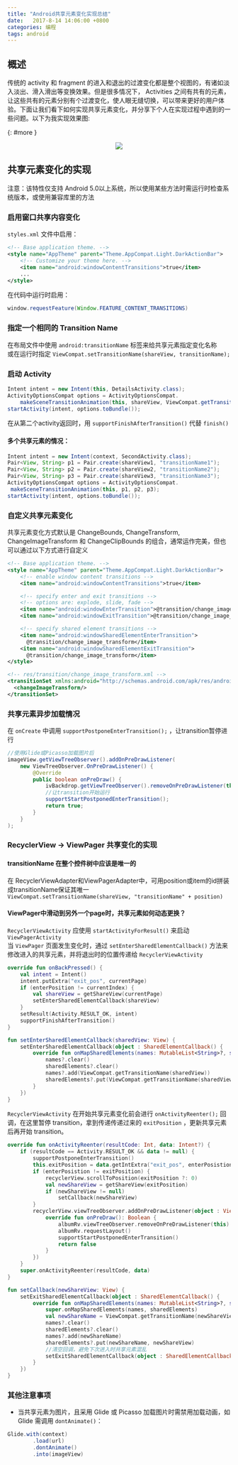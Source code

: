 ```yaml
---
title: "Android共享元素变化实现总结"
date:   2017-8-14 14:06:00 +0800
categories: 编程
tags: android
---
```


## 概述
传统的 activity 和 fragment 的进入和退出的过渡变化都是整个视图的，有诸如淡入淡出、滑入滑出等变换效果。但是很多情况下， Activities 之间有共有的元素，让这些共有的元素分别有个过渡变化，使人眼无缝切换，可以带来更好的用户体验。下面让我们看下如何实现共享元素变化，并分享下个人在实现过程中遇到的一些问题。以下为我实现效果图:   
<!--more-->
[](){: #more }
<center>
    <img src="/assets/images/shared_element_transition.gif" />
</center>

## 共享元素变化的实现
注意：该特性仅支持 Android 5.0以上系统，所以使用某些方法时需运行时检查系统版本，或使用兼容库里的方法

### 启用窗口共享内容变化
`styles.xml` 文件中启用：
~~~ xml
<!-- Base application theme. -->
<style name="AppTheme" parent="Theme.AppCompat.Light.DarkActionBar">
    <!-- Customize your theme here. -->
    <item name="android:windowContentTransitions">true</item>
    ...
</style>
~~~
在代码中运行时启用：
~~~ java
window.requestFeature(Window.FEATURE_CONTENT_TRANSITIONS)
~~~

### 指定一个相同的 Transition Name
在布局文件中使用 `android:transitionName` 标签来给共享元素指定变化名称    
或在运行时指定 `ViewCompat.setTransitionName(shareView, transitionName);`

### 启动 Activity
~~~ java
Intent intent = new Intent(this, DetailsActivity.class);
ActivityOptionsCompat options = ActivityOptionsCompat.
    makeSceneTransitionAnimation(this, shareView, ViewCompat.getTransitionName(shareView);
startActivity(intent, options.toBundle());
~~~
在从第二个activity返回时，用 `supportFinishAfterTransition()` 代替 `finish()`
#### 多个共享元素的情况：
~~~ java
Intent intent = new Intent(context, SecondActivity.class);
Pair<View, String> p1 = Pair.create(shareView1, "transitionName1");
Pair<View, String> p2 = Pair.create(shareView2, "transitionName2");
Pair<View, String> p3 = Pair.create(shareView3, "transitionName3");
ActivityOptionsCompat options = ActivityOptionsCompat.
 makeSceneTransitionAnimation(this, p1, p2, p3);
startActivity(intent, options.toBundle());
~~~

### 自定义共享元素变化
 共享元素变化方式默认是 ChangeBounds, ChangeTransform, ChangeImageTransform 和 ChangeClipBounds 的组合，通常运作完美，但也可以通过以下方式进行自定义
~~~ xml
<!-- Base application theme. -->
<style name="AppTheme" parent="Theme.AppCompat.Light.DarkActionBar">
    <!-- enable window content transitions -->
    <item name="android:windowContentTransitions">true</item>

    <!-- specify enter and exit transitions -->
    <!-- options are: explode, slide, fade -->
    <item name="android:windowEnterTransition">@transition/change_image_transform</item>
    <item name="android:windowExitTransition">@transition/change_image_transform</item>

    <!-- specify shared element transitions -->
    <item name="android:windowSharedElementEnterTransition">
      @transition/change_image_transform</item>
    <item name="android:windowSharedElementExitTransition">
      @transition/change_image_transform</item>
</style>
~~~
~~~ xml
<!-- res/transition/change_image_transform.xml -->
<transitionSet xmlns:android="http://schemas.android.com/apk/res/android">
  <changeImageTransform/>
</transitionSet>
~~~

### 共享元素异步加载情况
在 `onCreate` 中调用 `supportPostponeEnterTransition();` ，让transition暂停进行
~~~ java
//使用Glide或Picasso加载图片后
imageView.getViewTreeObserver().addOnPreDrawListener(
    new ViewTreeObserver.OnPreDrawListener() {
        @Override
        public boolean onPreDraw() {
            ivBackdrop.getViewTreeObserver().removeOnPreDrawListener(this);
            //让transition开始运行
            supportStartPostponedEnterTransition();
            return true;
        }
    }
);
~~~

### RecyclerView  -> ViewPager 共享变化的实现
#### transitionName 在整个控件树中应该是唯一的
在 RecyclerViewAdapter和ViewPagerAdapter中，可用position或item的id拼装成transitionName保证其唯一   
`ViewCompat.setTransitionName(shareView, "transitionName" + position)`
#### ViewPager中滑动到另外一个page时，共享元素如何动态更换？
`RecyclerViewActivity` 应使用 `startActivityForResult()` 来启动 `ViewPagerActivity`    
当 `ViewPager` 页面发生变化时，通过 `setEnterSharedElementCallback()` 方法来修改进入的共享元素，并将退出时的位置传递给 `RecyclerViewActivity`
~~~ kotlin
override fun onBackPressed() {
    val intent = Intent()
    intent.putExtra("exit_pos", currentPage)
    if (enterPosition != currentIndex) {
        val shareView = getShareView(currentPage)
        setEnterSharedElementCallback(shareView)
    }
    setResult(Activity.RESULT_OK, intent)
    supportFinishAfterTransition()
}

fun setEnterSharedElementCallback(sharedView: View) {
    setEnterSharedElementCallback(object : SharedElementCallback() {
        override fun onMapSharedElements(names: MutableList<String>?, sharedElements: MutableMap<String, View>?) {
            names?.clear()
            sharedElements?.clear()
            names?.add(ViewCompat.getTransitionName(sharedView))
            sharedElements?.put(ViewCompat.getTransitionName(sharedView), sharedView)
        }
    })
}
~~~
`RecyclerViewActivity` 在开始共享元素变化前会进行 `onActivityReenter();` 回调，在这里暂停 transition，拿到传递传递过来的 `exitPosition` ，更新共享元素后再开始 transition。
~~~ kotlin
override fun onActivityReenter(resultCode: Int, data: Intent?) {
    if (resultCode == Activity.RESULT_OK && data != null) {
        supportPostponeEnterTransition()
        this.exitPosition = data.getIntExtra("exit_pos", enterPosistion)
        if (enterPosistion != exitPosition) {
            recyclerView.scrollToPosition(exitPosition ?: 0)
            val newShareView = getShareView(exitPosition)
            if (newShareView != null)
                setCallback(newShareView)
        }
        recyclerView.viewTreeObserver.addOnPreDrawListener(object : ViewTreeObserver.OnPreDrawListener {
            override fun onPreDraw(): Boolean {
                albumRv.viewTreeObserver.removeOnPreDrawListener(this)
                albumRv.requestLayout()
                supportStartPostponedEnterTransition()
                return false
            }
        })
    }
    super.onActivityReenter(resultCode, data)
}

fun setCallback(newShareView: View) {
    setExitSharedElementCallback(object : SharedElementCallback() {
        override fun onMapSharedElements(names: MutableList<String>?, sharedElements: MutableMap<String, View>?) {
            super.onMapSharedElements(names, sharedElements)
            val newShareName = ViewCompat.getTransitionName(newShareView)
            names?.clear()
            sharedElements?.clear()
            names?.add(newShareName)
            sharedElements?.put(newShareName, newShareView)
            //清空回调，避免下次进入时共享元素混乱
            setExitSharedElementCallback(object : SharedElementCallback() {})
        }
    })
}
~~~

### 其他注意事项
* 当共享元素为图片，且采用 Glide 或 Picasso 加载图片时需禁用加载动画，如 Glide 需调用 `dontAnimate()`：

~~~ java
Glide.with(context)
        .load(url)
        .dontAnimate()
        .into(imageView)
~~~

